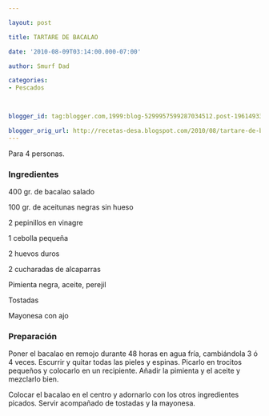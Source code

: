 ```yaml
---

layout: post

title: TARTARE DE BACALAO

date: '2010-08-09T03:14:00.000-07:00'

author: Smurf Dad

categories:
- Pescados



blogger_id: tag:blogger.com,1999:blog-5299957599287034512.post-1961493334542754885

blogger_orig_url: http://recetas-desa.blogspot.com/2010/08/tartare-de-bacalao.html
---
```


Para 4 personas.

<h3>Ingredientes</h3>

400 gr. de bacalao salado

100 gr. de aceitunas negras sin hueso

2 pepinillos en vinagre

1 cebolla pequeña

2 huevos duros

2 cucharadas de alcaparras

Pimienta negra, aceite, perejil

Tostadas

Mayonesa con ajo

<h3>Preparación</h3>

Poner el bacalao en remojo durante 48 horas en agua fría, cambiándola 3 ó 4 veces. Escurrir y quitar todas las pieles y espinas. Picarlo en trocitos pequeños y colocarlo en un recipiente. Añadir la pimienta y el aceite y mezclarlo bien.

Colocar el bacalao en el centro y adornarlo con los otros ingredientes picados. Servir acompañado de tostadas y la mayonesa.